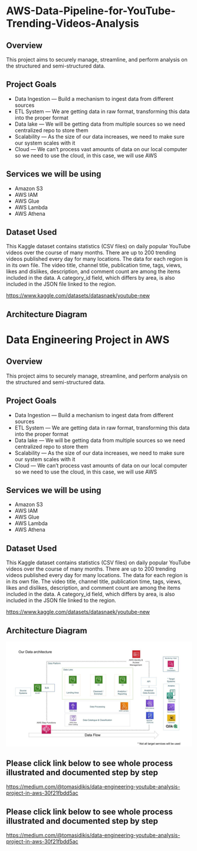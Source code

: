 # AWS-Data-Pipeline-for-YouTube-Trending-Videos-Analysis

## Overview

This project aims to securely manage, streamline, and perform analysis on the structured and semi-structured data.

## Project Goals
* Data Ingestion — Build a mechanism to ingest data from different sources
* ETL System — We are getting data in raw format, transforming this data into the proper format
* Data lake — We will be getting data from multiple sources so we need centralized repo to store them
* Scalability — As the size of our data increases, we need to make sure our system scales with it
* Cloud — We can’t process vast amounts of data on our local computer so we need to use the cloud, in this case, we will use AWS

## Services we will be using
* Amazon S3
* AWS IAM
* AWS Glue
* AWS Lambda
* AWS Athena

## Dataset Used
This Kaggle dataset contains statistics (CSV files) on daily popular YouTube videos over the course of many months. There are up to 200 trending videos published every day for many locations. The data for each region is in its own file. The video title, channel title, publication time, tags, views, likes and dislikes, description, and comment count are among the items included in the data. A category_id field, which differs by area, is also included in the JSON file linked to the region.

https://www.kaggle.com/datasets/datasnaek/youtube-new

## Architecture Diagram
# Data Engineering Project in AWS

## Overview

This project aims to securely manage, streamline, and perform analysis on the structured and semi-structured data.

## Project Goals
* Data Ingestion — Build a mechanism to ingest data from different sources
* ETL System — We are getting data in raw format, transforming this data into the proper format
* Data lake — We will be getting data from multiple sources so we need centralized repo to store them
* Scalability — As the size of our data increases, we need to make sure our system scales with it
* Cloud — We can’t process vast amounts of data on our local computer so we need to use the cloud, in this case, we will use AWS

## Services we will be using
* Amazon S3
* AWS IAM
* AWS Glue
* AWS Lambda
* AWS Athena

## Dataset Used
This Kaggle dataset contains statistics (CSV files) on daily popular YouTube videos over the course of many months. There are up to 200 trending videos published every day for many locations. The data for each region is in its own file. The video title, channel title, publication time, tags, views, likes and dislikes, description, and comment count are among the items included in the data. A category_id field, which differs by area, is also included in the JSON file linked to the region.

https://www.kaggle.com/datasets/datasnaek/youtube-new

## Architecture Diagram

<img src="architecture.jpeg">

## Please click link below to see whole process illustrated and documented step by step

https://medium.com/@tomasidikis/data-engineering-youtube-analysis-project-in-aws-30f21fbdd5ac


## Please click link below to see whole process illustrated and documented step by step

https://medium.com/@tomasidikis/data-engineering-youtube-analysis-project-in-aws-30f21fbdd5ac
